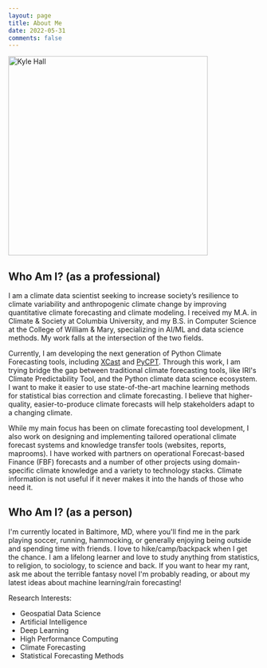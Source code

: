 ```yaml
---
layout: page
title: About Me
date: 2022-05-31
comments: false
---
```


<head>
<meta name="viewport" content="width=device-width, initial-scale=1">
<style>
.card {
  box-shadow: 0 4px 8px 0 rgba(0,0,0,0.2);
  transition: 0.3s;
}

.card:hover {
  box-shadow: 0 8px 16px 0 rgba(0,0,0,0.2);
  cursor: pointer;
}

.mycontainer {
  padding: 2px 16px;
}
</style>
</head>

<img src="https://kjhall01.github.io/assets/img/IMG_4130.jpeg" class="img-circle zoombtn animated rotateIn" alt="Kyle Hall" style="width:400px !important">

## Who Am I? (as a professional)

I am a climate data scientist seeking to increase society’s resilience to climate variability and anthropogenic climate change by improving quantitative climate forecasting and climate modeling. I received my M.A. in Climate & Society at Columbia University, and my B.S. in Computer Science at the College of William & Mary, specializing in AI/ML and data science methods. My work falls at the intersection of the two fields.

Currently, I am developing the next generation of Python Climate Forecasting tools, including [XCast](https://kjhall01.github.io/xcast) and 
[PyCPT](https://github.com/kjhall-iri/pycpt). Through this work, I am trying bridge the gap between traditional climate forecasting tools, like IRI's Climate Predictability Tool, and the Python climate data science ecosystem. I want to make it easier to use state-of-the-art machine learning methods for statistical bias correction and climate forecasting. I believe that higher-quality, easier-to-produce climate forecasts will help stakeholders adapt to a changing climate.

While my main focus has been on climate forecasting tool development, I also work on designing and implementing tailored operational climate forecast systems and knowledge transfer tools (websites, reports, maprooms). I have worked with partners on operational Forecast-based Finance (FBF) forecasts and a number of other projects using domain-specific climate knowledge and a variety to technology stacks. Climate information is not useful if it never makes it into the hands of those who need it.

## Who Am I? (as a person)

I'm currently located in Baltimore, MD, where you'll find me in the park playing soccer, running, hammocking, or generally enjoying being outside and spending time with friends. I love to hike/camp/backpack when I get the chance. I am a lifelong learner and love to study anything from statistics, to religion, to sociology, to science and back. If you want to hear my rant, ask me about the terrible fantasy novel I'm probably reading, or about my latest ideas about machine learning/rain forecasting! 

Research Interests:

- Geospatial Data Science 
- Artificial Intelligence 
- Deep Learning
- High Performance Computing
- Climate Forecasting
- Statistical Forecasting Methods





